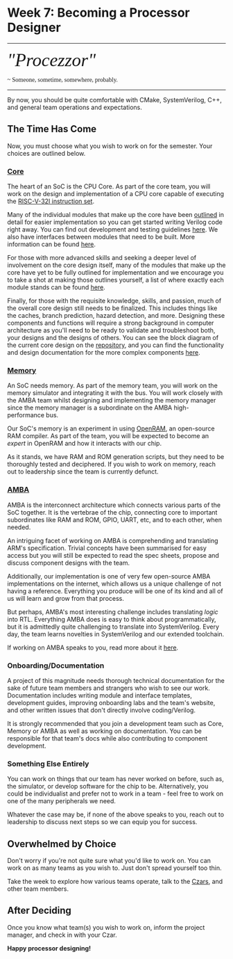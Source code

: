 # Week 7: Becoming a Processor Designer

---
<span style="font-family: 'Times New Roman'; font-size: 3em;">*"Procezzor"*</span>

<span style="font-family: 'Times New Roman'; font-size: 1em; align: right">
~ Someone, sometime, somewhere, probably.
</span>

---

By now, you should be quite comfortable with CMake, SystemVerilog, C++, and
general team operations and expectations. 

## The Time Has Come
Now, you must choose what you wish to work on for the semester. Your choices 
are outlined below.

### [Core](https://github.com/NYU-Processor-Design/nyu-core)
The heart of an SoC is the CPU Core. As part of the core team, you will work on 
the design and implementation of a CPU core capable of executing the 
[RISC-V-32I instruction set](https://riscv.org/wp-content/uploads/2017/05/riscv-spec-v2.2.pdf). 

Many of the individual modules that make up the core have been [outlined](https://github.com/NYU-Processor-Design/nyu-core/tree/main/Documentation/Module-Docs) 
in detail for easier implementation so you can get started writing Verilog code 
right away. You can find out development and testing guidelines [here](https://github.com/NYU-Processor-Design/nyu-core/blob/main/Documentation/Dev-and-Test-Docs/dev-test-process.md).
We also have interfaces between modules that need to be built. More information 
can be found [here](https://github.com/orgs/NYU-Processor-Design/projects/4).

For those with more advanced skills and seeking a deeper level of involvement on
the core design itself, many of the modules that make up the core have yet to be 
fully outlined for implementation and we encourage you to take a shot at making 
those outlines yourself, a list of where exactly each module stands can be found 
[here](https://github.com/orgs/NYU-Processor-Design/projects/4).

Finally, for those with the requisite knowledge, skills, and passion, much of the
overall core design still needs to be finalized. This includes things like the 
caches, branch prediction, hazard detection, and more. Designing these components
and functions will require a strong background in computer architecture as
you'll need to be ready to validate and troubleshoot both, your designs and the 
designs of others. You can see the block diagram of the current core design on 
the [repository](https://github.com/NYU-Processor-Design/nyu-core), and you can 
find the functionality and design documentation for the more complex components 
[here](https://github.com/NYU-Processor-Design/nyu-core/tree/main/Documentation/Complex-Module-Functions).

### [Memory](https://github.com/NYU-Processor-Design/nyu-mem)
An SoC needs memory. As part of the memory team, you will work on the memory
simulator and integrating it with the bus. You will work closely with the AMBA
team whilst designing and implementing the memory manager since the memory 
manager is a subordinate on the AMBA high-performance bus.

Our SoC's memory is an experiment in using [OpenRAM](https://openram.org/),
an open-source RAM compiler. As part of the team, you will be expected to
become an _expert_ in OpenRAM and how it interacts with our chip.

As it stands, we have RAM and ROM generation scripts, but they need to be
thoroughly tested and deciphered. If you wish to work on memory, reach out 
to leadership since the team is currently defunct. 

### [AMBA](https://github.com/NYU-Processor-Design/nyu-amba)
AMBA is the interconnect architecture which connects various parts of the SoC
together. It is the vertebrae of the chip, connecting core to important 
subordinates like RAM and ROM, GPIO, UART, etc, and to each other, when 
needed.

An intriguing facet of working on AMBA is comprehending and translating ARM's
specification. Trivial concepts have been summarised for easy access but you 
will still be expected to read the spec sheets, propose and discuss component
designs with the team.

Additionally, our implementation is one of very few open-source AMBA 
implementations on the internet, which allows us a unique challenge of not 
having a reference. Everything you produce will be one of its kind and all of us
will learn and grow from that process.

But perhaps, AMBA's most interesting challenge includes translating _logic_ into
RTL. Everything AMBA does is easy to think about programmatically, but it is 
admittedly quite challenging to translate into SystemVerilog. Every day, the 
team learns novelties in SystemVerilog and our extended toolchain.

If working on AMBA speaks to you, read more about it [here](https://github.com/NYU-Processor-Design/nyu-amba).

<!-- 
### Simulator
Every processor needs its own simulator for verification. 

### Software
What good is a processor without software that can run on it?

-->

### Onboarding/Documentation
A project of this magnitude needs thorough technical documentation for the sake
of future team members and strangers who wish to see our work. Documentation 
includes writing module and interface templates, development guides, improving 
onboarding labs and the team's website, and other written issues that don't 
directly involve coding/Verilog. 

It is strongly recommended that you join a development team such as Core, Memory 
or AMBA as well as working on documentation. You can be responsible for that team's 
docs while also contributing to component development.

### Something Else Entirely
You can work on things that our team has never worked on before, such as, 
the simulator, or develop software for the chip to be. Alternatively, you could
be individualist and prefer not to work in a team - feel free to work on one of
the many peripherals we need. 

Whatever the case may be, if none of the above speaks to you, reach out to 
leadership to discuss next steps so we can equip you for success. 

## Overwhelmed by Choice
Don't worry if you're not quite sure what you'd like to work on. You can work
on as many teams as you wish to. Just don't spread yourself too thin. 

Take the week to explore how various teams operate, talk to the [Czars](../../vip_course_docs/membership.md/#czars),
and other team members. 

## After Deciding
Once you know what team(s) you wish to work on, inform the project manager, 
and check in with your Czar.

**Happy processor designing!**
